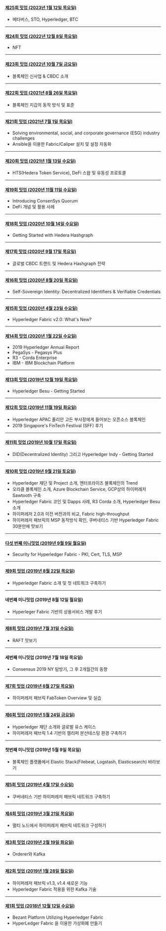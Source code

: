 #### [제25회 밋업 (2023년 1월 12일 목요일)](https://github.com/hlkug/meetup/tree/master/202301)

- 메타버스, STO, Hyperledger, BTC

------

#### [제24회 밋업 (2022년 12월 8일 목요일)](https://github.com/hlkug/meetup/tree/master/202212)

- NFT

------

#### [제23회 밋업 (2022년 10월 7일 금요일)](https://github.com/hlkug/meetup/tree/master/202210)
- 블록체인 신사업 & CBDC 소개

------

#### [제22회 밋업 (2021년 8월 26일 목요일)](https://github.com/hlkug/meetup/tree/master/202108)

- 블록체인 지갑의 동작 방식 및 표준

------

#### [제21회 밋업 (2021년 7월 1일 목요일)](https://github.com/hlkug/meetup/tree/master/202107)

- Solving environmental, social, and corporate governance (ESG) industry challenges
- Ansible을 이용한 Fabric/Caliper 설치 및 설정 자동화

------

#### [제20회 밋업 (2021년 1월 13일 수요일)](https://github.com/hlkug/meetup/tree/master/202101)

- HTS(Hedera Token Service), DeFi 스왑 및 유동성 프로토콜

------

#### [제19회 밋업 (2020년 11월 11일 수요일)](https://github.com/hlkug/meetup/tree/master/202011)

- Introducing ConsenSys Quorum
- DeFi 개념 및 활용 사례

------

#### [제18회 밋업 (2020년 10월 14일 수요일)](https://github.com/hlkug/meetup/tree/master/202010)

- Getting Started with Hedera Hashgraph

------

#### [제17회 밋업 (2020년 9월 17일 목요일)](https://github.com/hlkug/meetup/tree/master/202009)

- 글로벌 CBDC 트랜드 및 Hedera Hashgraph 전략

------

#### [제16회 밋업 (2020년 8월 20일 목요일)](https://github.com/hlkug/meetup/tree/master/202008)

- Self-Sovereign Identity: Decentralized Identifiers & Verifiable Credentials

------

#### [제15회 밋업 (2020년 4월 23일 수요일)](https://github.com/hlkug/meetup/tree/master/202004)

- Hyperledger Fabric v2.0: What's New?

------

#### [제14회 밋업 (2020년 1월 22일 수요일)](https://github.com/hlkug/meetup/tree/master/202001)

- 2019 Hyperledger Annual Report
- PegaSys - Pegasys Plus
- R3 - Corda Enterprise
- IBM - IBM Blockchain Platform

------

#### [제13회 밋업 (2019년 12월 19일 목요일)](https://github.com/hlkug/meetup/tree/master/201912)

- Hyperledger Besu - Getting Started

------

#### [제12회 밋업 (2019년 11월 19일 화요일)](https://github.com/hlkug/meetup/tree/master/201911)

- Hyperledger APAC 줄리안 고든 부사장에게 들어보는 오픈소스 블록체인
- 2019 Singapore's FinTech Festival (SFF) 후기

------

#### [제11회 밋업 (2019년 10월 17일 목요일)](https://github.com/hlkug/meetup/tree/master/201910)

- DID(Decentralized Identity) 그리고 Hyperledger Indy - Getting Started

------

#### [제10회 밋업 (2019년 9월 21일 토요일)](https://github.com/hlkug/meetup/tree/master/201909)

- Hyperledger 재단 및 Project 소개, 엔터프라이즈 블록체인의 Trend
- 오라클 블록체인 소개, Azure Blockchain Service, GCP상의 하이퍼레저 Sawtooth 구축
- Hyperledger Fabric 코인 및 Dapps 사례, R3 Corda 소개, Hyperledger Besu 소개
- 하이퍼레저 2.0과 이전 버전과의 비교, Fabric high-throughput
- 하이퍼레저 패브릭의 MSP 동작방식 확인, 쿠버네티스 기반 Hyperledger Fabric 30분만에 맛보기

------

#### [다섯 번째 미니밋업 (2019년 9월 9일 월요일)](https://www.slideshare.net/mobile/secret/FeAiyfBQCBNksa)

- Security for Hyperledger Fabric - PKI, Cert, TLS, MSP

------

#### [제9회 밋업 (2019년 8월 22일 목요일)](https://github.com/hlkug/meetup/tree/master/201908)

- Hyperledger Fabric 소개 및 첫 네트워크 구축하기

------

#### 네번째 미니밋업 (2019년 8월 12일 월요일)

- Hyperleger Fabric 기반의 상용서비스 개발 후기

------

#### [제8회 밋업 (2019년 7월 31일 수요일)](https://github.com/hlkug/meetup/tree/master/201907)

- RAFT 맛보기

------

#### 세번째 미니밋업 (2019년 7월 18일 목요일)

- Consensus 2019 NY 탐방기, 그 후 2개월간의 동향

------

#### [제7회 밋업 (2019년 6월 27일 목요일)](https://github.com/hlkug/meetup/tree/master/201906)

- 하이퍼레저 패브릭 FabToken Overview 및 실습

------

#### [제6회 밋업 (2019년 5월 24일 금요일)](https://github.com/hlkug/meetup/tree/master/201905)

- Hyperledger 재단 소개와 글로벌 유스 케이스
- 하이퍼레저 패브릭 1.4 기반의 캘리퍼 분산테스팅 환경 구축하기

------

#### 첫번째 미니밋업 (2019년 5월 9일 목요일)

- 블록체인 플랫폼에서 Elastic Stack(Filebeat, Logstash, Elasticsearch) 바라보기

------

#### [제5회 밋업 (2019년 4월 17일 수요일)](https://github.com/hlkug/meetup/tree/master/201904)

- 쿠버네티스 기반 하이퍼레저 패브릭 네트워크 구축하기

---

#### [제4회 밋업 (2019년 3월 21일 목요일)](https://github.com/hlkug/meetup/tree/master/201903)

- 멀티 노드에서 하이퍼레저 패브릭 네트워크 구성하기

---

#### [제3회 밋업 (2019년 2월 19일 화요일)](https://github.com/hlkug/meetup/tree/master/201902)

- Orderer와 Kafka

---

#### [제2회 밋업 (2019년 1월 28일 월요일)](https://github.com/hlkug/meetup/tree/master/201901)

- 하이퍼레저 패브릭 v1.3, v1.4 새로운 기능
- Hyperledger Fabric 적용을 위한 Kafka 기술

---

#### [제1회 밋업 (2018년 12월 12일 수요일)](https://github.com/hlkug/meetup/tree/master/201812)

* Bezant Platform Utilizing Hyperledger Fabric
* HyperLedger Fabric 을 이용한 가상화폐 만들기